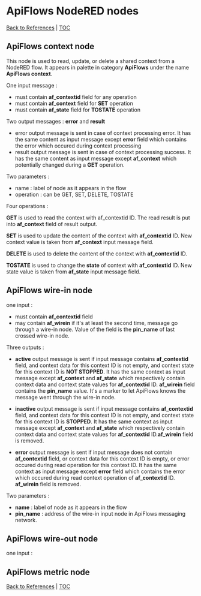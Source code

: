 # ApiFlows NodeRED nodes

[Back to References](References.md) | [TOC](README.md)

## **ApiFlows context node**
This node is used to read, update, or delete a shared context from a NodeRED flow.
It appears in palette in category **ApiFlows**  under the name **ApiFlows context**.

One input message :
* must contain **af_contextid** field for any operation
* must contain **af_context** field for **SET** operation
* must contain **af_state** field for **TOSTATE** operation

Two output messages : **error** and **result**
* error output message is sent in case of context processing error. It has the same content  as input message except **error** field which contains the error which occured during context processing
* result output message is sent in case of context processing success. It has the same content as input message except **af_context** which potentially changed during a **GET** operation.

Two parameters :

* name : label of node as it appears in the flow
* operation : can be GET, SET, DELETE, TOSTATE

Four operations :

**GET** is used to read the context with af_contextid ID. The read result is put into **af_context** field of result output.

**SET** is used to update the content of the context with **af_contextid** ID. New context value is taken from **af_context** input message field.

**DELETE** is used to delete the content of the context with **af_contextid** ID.

**TOSTATE** is used to change the **state** of context with **af_contextid** ID. New state value is taken from **af_state** input message field.

## **ApiFlows wire-in node**

one input  :

* must contain **af_contextid** field
* may contain **af_wirein** if it's at least the second time, message go through a wire-in node. Value of the field is the **pin_name** of last crossed wire-in node.

Three outputs :
* **active** output message is sent if input message contains **af_contextid** field, and context data for this context ID is not empty, and context state for this context ID is **NOT STOPPED**. It has the same context as input message except **af_context** and **af_state** which respectively contain context data and context state values for **af_contextid** ID. **af_wirein** field contains the **pin_name** value. It's a marker to let ApiFlows knows the message went through the wire-in node.

* **inactive** output message is sent if input message contains **af_contextid** field, and context data for this context ID is not empty, and context state for this context ID is **STOPPED**. It has the same context as input message except **af_context** and **af_state** which respectively contain context data and context state values for **af_contextid** ID.**af_wirein** field is removed.

* **error** output message is sent if input message does not contain **af_contextid** field, or context data for this context ID is empty, or error occured during read operation for this context ID. It has the same context as input message except **error** field which contains the error which occured during read context operation of **af_contextid** ID. **af_wirein** field is removed.

Two parameters :

* **name** : label of node as it appears in the flow
* **pin_name** : address of the wire-in input node in ApiFlows messaging network.


## **ApiFlows wire-out node**

one input :

## **ApiFlows metric node**




[Back to References](References.md) | [TOC](README.md)
